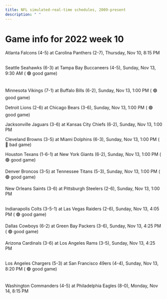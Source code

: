 ```yaml
---
title: NFL simulated-real-time schedules, 2009-present
description: " "
---
```


# Game info for 2022 week 10

Atlanta Falcons (4-5) at Carolina Panthers (2-7), Thursday, Nov 10, 8:15 PM

<br/>Seattle Seahawks (6-3) at Tampa Bay Buccaneers (4-5), Sunday, Nov 13, 9:30 AM (	:green_circle: good game)

<br/>Minnesota Vikings (7-1) at Buffalo Bills (6-2), Sunday, Nov 13, 1:00 PM (	:green_circle: good game)

Detroit Lions (2-6) at Chicago Bears (3-6), Sunday, Nov 13, 1:00 PM (	:green_circle: good game)

Jacksonville Jaguars (3-6) at Kansas City Chiefs (6-2), Sunday, Nov 13, 1:00 PM

Cleveland Browns (3-5) at Miami Dolphins (6-3), Sunday, Nov 13, 1:00 PM (	:red_circle: bad game)

Houston Texans (1-6-1) at New York Giants (6-2), Sunday, Nov 13, 1:00 PM (	:green_circle: good game)

Denver Broncos (3-5) at Tennessee Titans (5-3), Sunday, Nov 13, 1:00 PM (	:green_circle: good game)

New Orleans Saints (3-6) at Pittsburgh Steelers (2-6), Sunday, Nov 13, 1:00 PM

<br/>Indianapolis Colts (3-5-1) at Las Vegas Raiders (2-6), Sunday, Nov 13, 4:05 PM (	:green_circle: good game)

Dallas Cowboys (6-2) at Green Bay Packers (3-6), Sunday, Nov 13, 4:25 PM (	:green_circle: good game)

Arizona Cardinals (3-6) at Los Angeles Rams (3-5), Sunday, Nov 13, 4:25 PM

<br/>Los Angeles Chargers (5-3) at San Francisco 49ers (4-4), Sunday, Nov 13, 8:20 PM (	:green_circle: good game)

<br/>Washington Commanders (4-5) at Philadelphia Eagles (8-0), Monday, Nov 14, 8:15 PM

